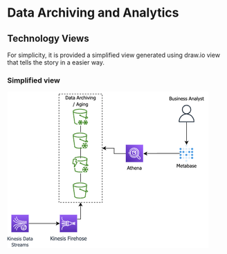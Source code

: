 # Data Archiving and Analytics

## Technology Views

For simplicity, it is provided a simplified view generated using draw.io view that tells the story in a easier way.

### Simplified view

![Drawio Data](/Assets/drawio-tech-data.png "Data in draw.io")

